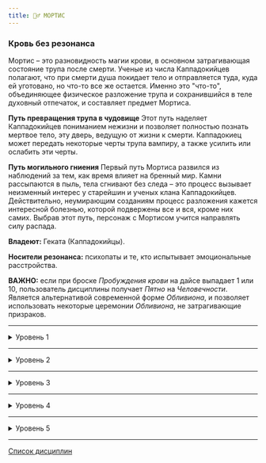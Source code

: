 ```yaml
---
title: 🧟‍♂️ МОРТИС
---
```

### Кровь без резонанса

Мортис – это разновидность магии крови, в основном затрагивающая состояние трупа после смерти. Ученые из числа Каппадокийцев полагают, что при смерти душа покидает тело и отправляется туда, куда ей уготовано, но что-то все же остается. Именно это "что-то", объединяющее физическое разложение трупа и сохранившийся в теле духовный отпечаток, и составляет предмет Мортиса.

**Путь превращения трупа в чудовище**
Этот путь наделяет Каппадокийцев пониманием нежизни и позволяет полностью познать мертвое тело, эту дверь, ведущую от жизни к смерти. Каппадокиец может передать некоторые черты трупа вампиру, а также усилить или ослабить эти черты.

**Путь могильного гниения**
Первый путь Мортиса развился из наблюдений за тем, как время влияет на бренный мир. Камни рассыпаются в пыль, тела сгнивают без следа – это процесс вызывает неизменный интерес у старейшин и ученых клана Каппадокийцев. Действительно, неумирающим созданиям процесс разложения кажется интересной болезнью, которой подвержены все и вся, кроме них самих. Выбрав этот путь, персонаж с Мортисом учится направлять силу распада.  

**Владеют:** Геката (Каппадокийцы).

**Носители резонанса:** психопаты и те, кто испытывает эмоциональные расстройства.

**ВАЖНО:** если при броске *Пробуждения крови* на дайсе выпадает 1 или 10, пользователь дисциплины получает *Пятно* на *Человечности*.
Является альтернативой современной форме *Обливиона*, и позволяет использовать некоторые церемонии *Обливиона*, не затрагивающие призраков.

___

<details>
<summary>Уровень 1</summary>

### ● 🧟‍♂️ Маска смерти

- **Стоимость**: —
- **Дайспул**: *Выносливость* + *Мортис* против *Выносливость* (+ *Стойкость*, если жертва владеет)
- **Система**: Те, на кого была наложена Маска смерти, теряют по два пункта *Ловкости* и *Самообладания* (минимальное значение равно 1) на все время действия этой силы, а также получают два дополнительных кубика в запас бросков на *Запугивание*. Если же персонаж сохраняет абсолютную неподвижность, наблюдатели могут отличить его от обычного трупа только в том случае, если получат 5 успехов при броске на *Смекалку* + *Медицину*. 
Если персонаж хочет наложить Маску смерти на другого вампира, ему нужно коснуться жертвы и выполнить бросок дайспула.
- **Длительность**: 1 сутки

___

### ● 🧟‍♂️ Прах к праху 🍷

- **Стоимость**: 1 пробуждение крови
- **Дайспул**: *Выносливость* + *Обливион* против *Выносливость* + *Медицина*/*Стойкость*
- **Система**: Способность позволяет вампиру уничтожить свежее или старое тело, введя часть своей крови в труп. Сила не воздействует на вампиров, однако действует на оживлённых мертвецов. Выполнив *пробуждение* и окропив труп своей кровью, вампир разрушает неподвижный труп за **3 хода** без проверки. Если речь идёт о "зомби", необходимо выполнить проверку дайспула. При успехе труп рассыпается за **5 ходов – N сдвигов** (минимум = 1 ход), разрушающиеся трупы оказываются *физически ослаблены*. При критическом успехе тело рассыпается мгновенно. При полном провале тело начинает гнить, однако не разрушается и оказывается иммунным к этой силе со стороны любого заклинателя.
- **Длительность**: переменная
</details>

___

<details>
<summary>Уровень 2</summary>

### ●● 🧟‍♂️ Rigor Mortis 🍷

- **Стоимость**: 1 пробуждение крови
- **Дайспул**: *Манипулирование* + *Мортис*
- **Система**: Каждый успех обездвиживает жертву на один ход. В случае неудачного броска игрок просто теряет единицу **Силы воли**, в случае провала жертва на следующие 24 часа получает иммунитет ко всем силам Могильного гниения, применяемым данным персонажем. Чтобы Трупное окоченение возымело действие, жертва должна находиться в поле зрения персонажа и не далее чем в 25 ярдах (примерно 23 м) от него. Результаты такого оцепенения во всем сходны с последствиями протыкания колом. Выполнив бросок на **Силу воли (3)**, жертва в свой ход может разрушить оцепенение. В случае неудачи она получает один уровень поверхностных повреждений и еще один ход бесцельно проводит в состоянии окоченения.
- **Длительность**: пока не прервётся

___

### ●● 🧟‍♂️ Могильный холод 🍷

- **Стоимость**: 1 пробуждение крови
- **Дайспул**: —
- **Система**: Персонаж не получает штрафов за изнурение или за побуждение, запас бросков на все случаи сопротивления эмоциональному воздействию (*Запугивание* или *Проницательность*) у него увеличивается на один кубик. При этом запас бросков при попытках манипулировать чужими эмоциями становится на один кубик меньше. На тех, с кем персонаж вступает в общение, он производит впечатление полностью бесчувственного человека, поэтому окружающие не спешат завязывать с ним разговор. Могильный холод не защищает персонажа от поползновений Зверя. Внешне вампир может сохранять ледяное спокойствие, но стоит кому-нибудь основательно разозлить и раздразнить его, как он впадет в безумие, ничем не отличаясь при этом от остальных Сородичей.
- **Длительность**: 1 сцена
</details>

___

<details>
<summary>Уровень 3</summary>

### ●●● 🧟‍♂️Увядание 🍷

- **Стоимость**: 1 пробуждение крови
- **Дайспул**: *Ловкость* + *Драка*
- **Система**:  Персонаж выбирает, какую конечность у противника он хочет повредить, и прикасается к этой конечности. Если жертва пытается избежать контакта, игрок выполняет бросок дайспула, чтобы нанести обычный удар по цели. Если персонажу удается прикоснуться к выбранной части тела, жертва получает два уровня летальных повреждений. Если жертва не сумеет поглотить эти повреждения с помощью Стойкости, то конечность считается поврежденной и нерабочей до тех пор, пока не будут залечены оба ранения. Смертные не могут излечиться от таких повреждений и вынуждены до конца жизни страдать, если только им на помощь не придут сверхъестественные силы. Усохшая конечность не претерпевает дальнейших изменений, даже у смертных. Персонаж может остаться калекой на всю жизнь, но не будет страдать от воспаления или гангрены в поврежденной конечности.
Эффекты от Увядания зависят от выбранной конечности. Усохшая рука обладает Силой 0 и не может нести груз весом более 0,5 фунтов (примерно 220 г). Поврежденная нога сильно снижает скорость передвижения, так как персонаж начинает ковылять и подволакивать конечность. Один поврежденный глаз или ухо на 1 увеличивают сложность соответствующих бросков на Бдительность. Усохший язык делает персонажа немым, а состаренное лицо даёт недостаток Внешность на одну точку за каждое полученное усиливающееся повреждение.
- **Длительность**: до исцеления

___

### ●●● 🧟‍♂️ Проклятие жизни 🍷

- **Стоимость**: 1 пробуждение крови
- **Дайспул**: *Интеллект* + *Мортис* против *Выносливости* + *Медицины*/*Стойкости*
- **Система**: Персонаж выполняет бросок дайспула, чтобы поразить жертву, находящуюся в поле зрения персонажа и не более чем в 20 ярдах (примерно 18,3 м) от него. Если бросок был удачным, жертва получает все слабости смертного организма, не обретая при этом ни единой приятной черты. Так, она по-прежнему уязвима перед солнечным светом и священными реликвиями. Урон для жертвы считается по правилам для смертных. При этом её внимание постоянно отвлекается на удовлетворение повседневных потребностей, из-за чего сложность всех бросков у игрока увеличивается на число уровней разрыва при проверке. Персонаж может игнорировать эти потребности, потратив единицу **Силы воли** раз в сцену. К тому же во время действия Проклятия жертва не может использовать *Прилив Крови*.
- **Длительность**: до следующего захода солнца.
</details>

___

<details>
<summary>Уровень 4</summary>

### ●●●● 🧟‍♂️ Разложение плоти нежити 🍷

- **Стоимость**: 1 пробуждение крови
- **Дайспул**: *Манипулирование* + *Мортис* против *Выносливости* + *Стойкости*
- **Система**: игрок выбирает жертву в пределах видимости и не далее чем в 20 ярдах (примерно 18,3 м) от персонажа. Затем он выполняет бросок дайспула. Если у персонажа больше успехов, чем у жертвы, та немедленно подхватывает заразное заболевание. Болезнь накладывает следующие эффекты:
• Сила и Смекалка жертвы уменьшаются наполовину (с округлением вниз);
• Жертва теряет одну точку Ловкости;
• Жертва вынуждена каждый вечер совершать дополнительную проверку пробуждения крови только для того, чтобы прийти в себя. Смертные вместо этого ежедневно теряют один уровень здоровья.
Каждый раз после питания жертва должна выполнять бросок на **Силу воли (3)**. Если бросок оказался неудачным, вампир не может удержать в организме только что выпитую кровь и избавляется от нее в жесточайших приступах рвоты, лишаясь при этом любой пользы от крови. Смертных рвет едой.
Каждый вечер на заходе солнца жертва может избавиться от болезни. Она выполняет бросок на *Выносливость*, сложность равна 7 минус число закатов, прошедших с момента заражения. В случае удачного броска жертва подавляет болезнь и начинает выздоравливать. Больной немедленно обретает контроль над кровью и каждый час восстанавливает по точке Атрибутов до тех пор, пока не вернет себе все прежние характеристики.
- **Длительность**: примерно неделя

___

### ●●●● 🧟‍♂️ Дар трупа 🍷

- **Стоимость**: 1 пробуждение крови
- **Дайспул**: *Выносливость* + *Мортис*
- **Система**: Каждый успех при проверке дайспула позволяет персонажу на целый ход уподобиться поднятому трупу. Он не боится освященной земли и святых даров, не впадает в безумие. Солнце причиняет ему лишь только поверхностные повреждения, и только в том случае, если солнечный свет в ясный день попадает на открытые участки кожи. Кол в сердце вредит вампиру не больше, чем удар кинжалом по мертвой селезенке. Огонь причиняет ему практически такие же повреждения, как и смертным: вампир получат неуполовиниваемые лёгкие повреждения, а не летальные.
Если действие Дара прекращается в то время, когда персонаж еще подвергается одной из указанных выше опасностей, вампир сразу же получает все причитающиеся ему повреждения. Если ему в сердце вогнали кол, персонаж лишается возможности двигаться. От огня он начинает получать такие же повреждения, как и все прочие каиниты, к тому же должен немедленно выполнить бросок на сопротивление *безумию ужаса*.
Те, кому удалось увидеть ауру персонажа во время действия Дара трупа, могут заметить, что она обретает красноватый оттенок и начинает пульсировать. Внешность персонажа меняется: он становится ещё больше похожим на труп, чем это обычно свойственно представителям клана Каппадокийцев. Он может использовать все свои вампирские способности как обычно.
Использование этого умения может быть истолковано как отказ от последних следов человеческой сущности, еще оставшихся в теле вампира. Поэтому Дар трупа может спровоцировать появление *Пятен* (если так решит Рассказчик).
- **Длительность**: в зависимости от результата броска
</details>

___

<details>
<summary>Уровень 5</summary>

### ●●●●● 🧟‍♂️ Растворение плоти 🍷🍷

- **Стоимость**: 2 пробуждения крови
- **Дайспул**: *Решительность* + *Мортис* против *Выносливости* + 3
- **Система**: Вампир вытягивает из своего организма некоторый объем витэ, заряженного энергией могилы. Те части тела жертвы, на которые попала эта кровь, рассыпаются в прах (можно поразить только одного Каинита, при этом на него должна попасть большая часть крови – нескольких сброшенных капель будет недостаточно). Игрок выполняет бросок дайспула. Каждый полученный уровень разрыва наносит жертве одно летальное повреждение.
Неживая плоть, затронутая этой силой, обращается в прах (который тут же осыпается на землю), и жертве, если она уцелеет, придется приложить невероятные усилия для того, чтобы регенерировать. Сам прах, без сомнения, обладает некими мистическими свойствами, которыми могут воспользоваться Каппадокийцы, Тремеры и прочие маги крови. Каждое ранение, причиненное этим умением, вызывает потерю примерно 1/8 от общего веса тела жертвы. Рассказчик сам решает, какая именно часть тела была утрачена (в свою очередь, жертва может решить, что повреждения распределились равномерно по всему телу, сделав его более худощавым).
Регенерация частей тела происходит естественным образом, по мере исцеления летальных ранений с обычной скоростью.
- **Длительность**: мгновенно

___

### ●●●●● 🧟‍♂️ Дар жизни 🍷🍷🍷🍷🍷🍷

- **Стоимость**: 6 пробуждений крови
- **Дайспул**: *Выносливость* + *Мортис*
- **Система**: Игрок совершает 6 пробуждений крови, за каждый ход сжигая как можно больше крови, пока не достигнет указанного числа. Чтобы активировать Дар, достаточно одного успеха на проверке дайспула. Провал влечет за собой катастрофические последствия. Так, персонажа могут убить или он может случайно обратить свою жертву. Если для того, чтобы потратить указанное количество крови, требуется больше одного хода, Дар не подействует до тех пор, пока не будут пройдены все 6 пробуждений крови. При этом кровь должна расходовать непрерывно, т. е. вампир не может совершить 2 пробуждения, затем выбежать перекусить и через час совершить еще 4. С другой стороны, он может питаться одновременно с активацией Дара. Удобнее всего будет во время активации этой Дисциплины держать под рукой человека, которым можно пожертвовать ради обретения энергии для преображения.
После трансформации персонаж во многом становится похож на обычного человека. Он по большей части не подвержен воздействию солнечного света (от прямых солнечных лучей вампир получает 1 пункт лёгкого урона в ход; если же лучи не попадают непосредственно на кожу, персонаж вообще не получает повреждений) и может испытывать разнообразные приятные ощущения, доступные живому человеку. При этом персонаж сохраняет некоторые преимущества, получаемые от вампиризма. Он по-прежнему может пользоваться *Стойкостью* и *Прорицанием* (если владеет этими Дисциплинами). Рассказчик может разрешить ему пользоваться и другими Дисциплинами, если сочтет, что это не повредит сюжету и ходу игры. Персонаж также сохраняет вампирскую способность к сопротивлению лёгким повреждениям. При этом ему по-прежнему приходится опасаться священных реликвий, человеческой веры и кольев. В его жилах течет витэ, а не человеческая кровь. По решению Рассказчика, использование Дара может спровоцировать появление *Пятен*, поскольку является насмешкой над человеческой жизнью.
В этом полуживом состоянии вампиры восприимчивы к огню не более, чем простые смертные, но все же Зверь сохраняет над ними остатки власти. Сложность бросков на безумие снижается вполовину (с округлением вверх). Персонаж сохраняет активность в течение дня без ограничений, налагаемых *Человечностью* на запас бросков, хотя и чувствует при этом усталость, так как не привык бодрствовать днем.
Когда день "жизни" подходит к концу, Зверь взимает с персонажа свою страшную дань. Во время действия Дара влияние Зверя едва ощущается, но на протяжении следующих шести ночей он отыгрывается на вампире за такое пренебрежение. Сложность всех бросков на сопротивление безумию возрастает на два. Мудрые Каппадокийцы на этот период стараются затаиться, но вынужденная изоляция сама по себе может ввергнуть персонажа в безумие.
- **Длительность**: 1 сутки
</details>

___

[Список дисциплин](index.md)